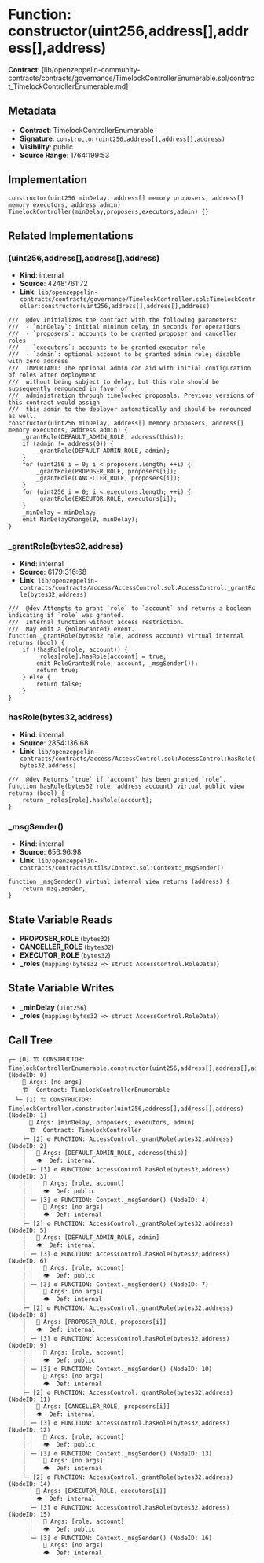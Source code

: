 # Function: constructor(uint256,address[],address[],address)

**Contract**: [lib/openzeppelin-community-contracts/contracts/governance/TimelockControllerEnumerable.sol/contract_TimelockControllerEnumerable.md]

## Metadata

- **Contract**: TimelockControllerEnumerable
- **Signature**: `constructor(uint256,address[],address[],address)`
- **Visibility**: public
- **Source Range**: 1764:199:53

## Implementation

```solidity
constructor(uint256 minDelay, address[] memory proposers, address[] memory executors, address admin) TimelockController(minDelay,proposers,executors,admin) {}
```

## Related Implementations

### (uint256,address[],address[],address)

- **Kind**: internal
- **Source**: 4248:761:72
- **Link**: `lib/openzeppelin-contracts/contracts/governance/TimelockController.sol:TimelockController:constructor(uint256,address[],address[],address)`

```solidity
///  @dev Initializes the contract with the following parameters:
///  - `minDelay`: initial minimum delay in seconds for operations
///  - `proposers`: accounts to be granted proposer and canceller roles
///  - `executors`: accounts to be granted executor role
///  - `admin`: optional account to be granted admin role; disable with zero address
///  IMPORTANT: The optional admin can aid with initial configuration of roles after deployment
///  without being subject to delay, but this role should be subsequently renounced in favor of
///  administration through timelocked proposals. Previous versions of this contract would assign
///  this admin to the deployer automatically and should be renounced as well.
constructor(uint256 minDelay, address[] memory proposers, address[] memory executors, address admin) {
    _grantRole(DEFAULT_ADMIN_ROLE, address(this));
    if (admin != address(0)) {
        _grantRole(DEFAULT_ADMIN_ROLE, admin);
    }
    for (uint256 i = 0; i < proposers.length; ++i) {
        _grantRole(PROPOSER_ROLE, proposers[i]);
        _grantRole(CANCELLER_ROLE, proposers[i]);
    }
    for (uint256 i = 0; i < executors.length; ++i) {
        _grantRole(EXECUTOR_ROLE, executors[i]);
    }
    _minDelay = minDelay;
    emit MinDelayChange(0, minDelay);
}
```

### _grantRole(bytes32,address)

- **Kind**: internal
- **Source**: 6179:316:68
- **Link**: `lib/openzeppelin-contracts/contracts/access/AccessControl.sol:AccessControl:_grantRole(bytes32,address)`

```solidity
///  @dev Attempts to grant `role` to `account` and returns a boolean indicating if `role` was granted.
///  Internal function without access restriction.
///  May emit a {RoleGranted} event.
function _grantRole(bytes32 role, address account) virtual internal returns (bool) {
    if (!hasRole(role, account)) {
        _roles[role].hasRole[account] = true;
        emit RoleGranted(role, account, _msgSender());
        return true;
    } else {
        return false;
    }
}
```

### hasRole(bytes32,address)

- **Kind**: internal
- **Source**: 2854:136:68
- **Link**: `lib/openzeppelin-contracts/contracts/access/AccessControl.sol:AccessControl:hasRole(bytes32,address)`

```solidity
///  @dev Returns `true` if `account` has been granted `role`.
function hasRole(bytes32 role, address account) virtual public view returns (bool) {
    return _roles[role].hasRole[account];
}
```

### _msgSender()

- **Kind**: internal
- **Source**: 656:96:98
- **Link**: `lib/openzeppelin-contracts/contracts/utils/Context.sol:Context:_msgSender()`

```solidity
function _msgSender() virtual internal view returns (address) {
    return msg.sender;
}
```

## State Variable Reads

- **PROPOSER_ROLE** (`bytes32`)
- **CANCELLER_ROLE** (`bytes32`)
- **EXECUTOR_ROLE** (`bytes32`)
- **_roles** (`mapping(bytes32 => struct AccessControl.RoleData)`)

## State Variable Writes

- **_minDelay** (`uint256`)
- **_roles** (`mapping(bytes32 => struct AccessControl.RoleData)`)

## Call Tree

```
┌─ [0] 🏗️ CONSTRUCTOR: TimelockControllerEnumerable.constructor(uint256,address[],address[],address) (NodeID: 0)
    💬 Args: [no args]
    🏗️  Contract: TimelockControllerEnumerable
  └─ [1] 🏗️ CONSTRUCTOR: TimelockController.constructor(uint256,address[],address[],address) (NodeID: 1)
      💬 Args: [minDelay, proposers, executors, admin]
      🏗️  Contract: TimelockController
    ├─ [2] ⚙️ FUNCTION: AccessControl._grantRole(bytes32,address) (NodeID: 2)
    │   💬 Args: [DEFAULT_ADMIN_ROLE, address(this)]
    │   👁️  Def: internal
    │ ├─ [3] ⚙️ FUNCTION: AccessControl.hasRole(bytes32,address) (NodeID: 3)
    │ │   💬 Args: [role, account]
    │ │   👁️  Def: public
    │ └─ [3] ⚙️ FUNCTION: Context._msgSender() (NodeID: 4)
    │     💬 Args: [no args]
    │     👁️  Def: internal
    ├─ [2] ⚙️ FUNCTION: AccessControl._grantRole(bytes32,address) (NodeID: 5)
    │   💬 Args: [DEFAULT_ADMIN_ROLE, admin]
    │   👁️  Def: internal
    │ ├─ [3] ⚙️ FUNCTION: AccessControl.hasRole(bytes32,address) (NodeID: 6)
    │ │   💬 Args: [role, account]
    │ │   👁️  Def: public
    │ └─ [3] ⚙️ FUNCTION: Context._msgSender() (NodeID: 7)
    │     💬 Args: [no args]
    │     👁️  Def: internal
    ├─ [2] ⚙️ FUNCTION: AccessControl._grantRole(bytes32,address) (NodeID: 8)
    │   💬 Args: [PROPOSER_ROLE, proposers[i]]
    │   👁️  Def: internal
    │ ├─ [3] ⚙️ FUNCTION: AccessControl.hasRole(bytes32,address) (NodeID: 9)
    │ │   💬 Args: [role, account]
    │ │   👁️  Def: public
    │ └─ [3] ⚙️ FUNCTION: Context._msgSender() (NodeID: 10)
    │     💬 Args: [no args]
    │     👁️  Def: internal
    ├─ [2] ⚙️ FUNCTION: AccessControl._grantRole(bytes32,address) (NodeID: 11)
    │   💬 Args: [CANCELLER_ROLE, proposers[i]]
    │   👁️  Def: internal
    │ ├─ [3] ⚙️ FUNCTION: AccessControl.hasRole(bytes32,address) (NodeID: 12)
    │ │   💬 Args: [role, account]
    │ │   👁️  Def: public
    │ └─ [3] ⚙️ FUNCTION: Context._msgSender() (NodeID: 13)
    │     💬 Args: [no args]
    │     👁️  Def: internal
    └─ [2] ⚙️ FUNCTION: AccessControl._grantRole(bytes32,address) (NodeID: 14)
        💬 Args: [EXECUTOR_ROLE, executors[i]]
        👁️  Def: internal
      ├─ [3] ⚙️ FUNCTION: AccessControl.hasRole(bytes32,address) (NodeID: 15)
      │   💬 Args: [role, account]
      │   👁️  Def: public
      └─ [3] ⚙️ FUNCTION: Context._msgSender() (NodeID: 16)
          💬 Args: [no args]
          👁️  Def: internal
```
